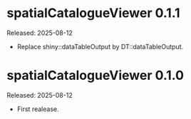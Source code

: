 
# spatialCatalogueViewer 0.1.1
Released: 2025-08-12

* Replace shiny::dataTableOutput by DT::dataTableOutput.

# spatialCatalogueViewer 0.1.0
Released: 2025-08-12

* First realease.
